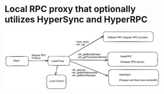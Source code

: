 # Local RPC proxy that optionally utilizes HyperSync and HyperRPC

![Architecture](architecture.png?raw=true "Architecture")

